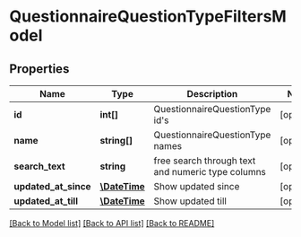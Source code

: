 # QuestionnaireQuestionTypeFiltersModel

## Properties
Name | Type | Description | Notes
------------ | ------------- | ------------- | -------------
**id** | **int[]** | QuestionnaireQuestionType id&#39;s | [optional] 
**name** | **string[]** | QuestionnaireQuestionType names | [optional] 
**search_text** | **string** | free search through text and numeric type columns | [optional] 
**updated_at_since** | [**\DateTime**](\DateTime.md) | Show updated since | [optional] 
**updated_at_till** | [**\DateTime**](\DateTime.md) | Show updated till | [optional] 

[[Back to Model list]](../README.md#documentation-for-models) [[Back to API list]](../README.md#documentation-for-api-endpoints) [[Back to README]](../README.md)


